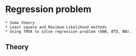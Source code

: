 # Regression problem
    * Some theory
    * Least square and Maximum Likelihood methods
    * Using TMVA to solve regression problem (kNN, BTD, NN).
  
## Theory